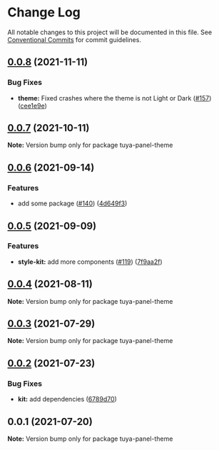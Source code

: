 # Change Log

All notable changes to this project will be documented in this file.
See [Conventional Commits](https://conventionalcommits.org) for commit guidelines.

## [0.0.8](https://github.com/tuya/tuya-panel-kit/compare/tuya-panel-theme@0.0.7...tuya-panel-theme@0.0.8) (2021-11-11)


### Bug Fixes

* **theme:** Fixed crashes where the theme is not Light or Dark ([#157](https://github.com/tuya/tuya-panel-kit/issues/157)) ([cee1e9e](https://github.com/tuya/tuya-panel-kit/commit/cee1e9e7462698a285cdea1794818ae6d35a56fd))





## [0.0.7](https://github.com/tuya/tuya-panel-kit/compare/tuya-panel-theme@0.0.6...tuya-panel-theme@0.0.7) (2021-10-11)

**Note:** Version bump only for package tuya-panel-theme





## [0.0.6](https://github.com/tuya/tuya-panel-kit/compare/tuya-panel-theme@0.0.5...tuya-panel-theme@0.0.6) (2021-09-14)


### Features

* add some package ([#140](https://github.com/tuya/tuya-panel-kit/issues/140)) ([4d649f3](https://github.com/tuya/tuya-panel-kit/commit/4d649f3020ac96bc9aa16c0d27f925b13244317c))





## [0.0.5](https://github.com/tuya/tuya-panel-kit/compare/tuya-panel-theme@0.0.4...tuya-panel-theme@0.0.5) (2021-09-09)


### Features

* **style-kit:** add more components ([#119](https://github.com/tuya/tuya-panel-kit/issues/119)) ([7f9aa2f](https://github.com/tuya/tuya-panel-kit/commit/7f9aa2fecf01c73760eeb88fcc09703ccef3afca))





## [0.0.4](https://github.com/tuya/tuya-panel-kit/compare/tuya-panel-theme@0.0.3...tuya-panel-theme@0.0.4) (2021-08-11)

**Note:** Version bump only for package tuya-panel-theme





## [0.0.3](https://github.com/tuya/tuya-panel-kit/compare/tuya-panel-theme@0.0.2...tuya-panel-theme@0.0.3) (2021-07-29)

**Note:** Version bump only for package tuya-panel-theme





## [0.0.2](https://github.com/tuya/tuya-panel-kit/compare/tuya-panel-theme@0.0.1...tuya-panel-theme@0.0.2) (2021-07-23)


### Bug Fixes

* **kit:** add dependencies ([6789d70](https://github.com/tuya/tuya-panel-kit/commit/6789d700a8de2cc0b4161cf9ca498842cefded4a))





## 0.0.1 (2021-07-20)

**Note:** Version bump only for package tuya-panel-theme
